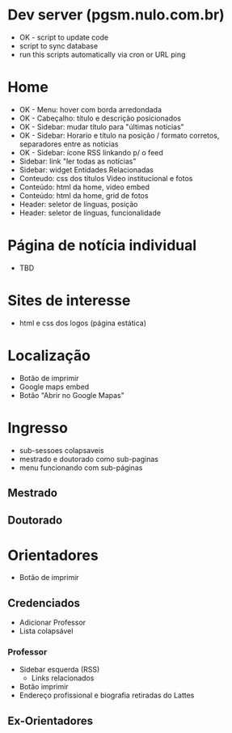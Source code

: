 # Dev server (pgsm.nulo.com.br)

* OK - script to update code
* script to sync database
* run this scripts automatically via cron or URL ping

# Home

* OK - Menu: hover com borda arredondada
* OK - Cabeçalho: título e descrição posicionados
* OK - Sidebar: mudar título para \"últimas notícias\"
* OK - Sidebar: Horario e título na posição / formato corretos, separadores entre as noticias
* OK - Sidebar: ícone RSS linkando p/ o feed
* Sidebar: link "ler todas as notícias"
* Sidebar: widget Entidades Relacionadas
* Conteudo: css dos títulos Video institucional e fotos
* Conteúdo: html da home, video embed
* Conteúdo: html da home, grid de fotos
* Header: seletor de línguas, posição
* Header: seletor de línguas, funcionalidade

# Página de notícia individual

* TBD

# Sites de interesse

* html e css dos logos (página estática)

# Localização

* Botão de imprimir
* Google maps embed
* Botão "Abrir no Google Mapas"

# Ingresso

* sub-sessoes colapsaveis
* mestrado e doutorado como sub-paginas
* menu funcionando com sub-páginas

## Mestrado

## Doutorado


# Orientadores

* Botão de imprimir

## Credenciados

* Adicionar Professor
* Lista colapsável

### Professor

* Sidebar esquerda (RSS)
  * Links relacionados
* Botão imprimir
* Endereço profissional e biografia retiradas do Lattes

## Ex-Orientadores
